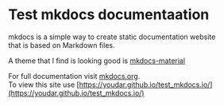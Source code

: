 # Test mkdocs documentaation
mkdocs is a simple way to create static documentation website  
that is based on Markdown files.

A theme that I find is looking good is [mkdocs-material](https://squidfunk.github.io/mkdocs-material/reference/abbreviations/)  

For full documentation visit [mkdocs.org](https://www.mkdocs.org).   
To view this site use [https://youdar.github.io/test_mkdocs.io/](https://youdar.github.io/test_mkdocs.io/)  
